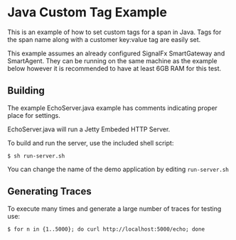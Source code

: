 # Java Custom Tag Example

This is an example of how to set custom tags for a span in Java.
Tags for the span name along with a customer key:value tag are easily set.

This example assumes an already configured SignalFx SmartGateway and SmartAgent. They can be running on the same machine as the example below however it is recommended to have at least 6GB RAM for this test.

## Building

The example EchoServer.java example has comments indicating proper place for settings.

EchoServer.java will run a Jetty Embeded HTTP Server. 

To build and run the server, use the included shell script:
```
$ sh run-server.sh
```
You can change the name of the demo application by editing ```run-server.sh```

## Generating Traces

To execute many times and generate a large number of traces for testing use:
```
$ for n in {1..5000}; do curl http://localhost:5000/echo; done
```
